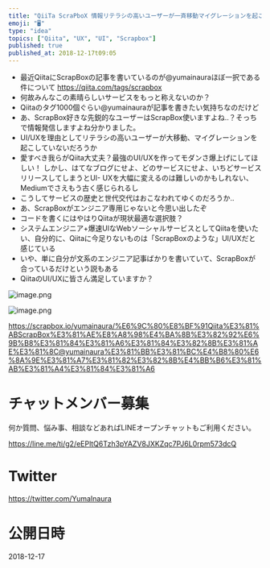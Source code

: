 ```yaml
---
title: "QiiTa ScraPboX 情報リテラシの高いユーザーが一斉移動マイグレーションを起こさないか心配な1ユーザーとQiitaに託したい未来"
emoji: "🖥"
type: "idea"
topics: ["Qiita", "UX", "UI", "Scrapbox"]
published: true
published_at: 2018-12-17t09:05
---
```


- 最近QiitaにScrapBoxの記事を書いているのが@yumainauraほぼ一択である件について https://qiita.com/tags/scrapbox
- 何故みんなこの素晴らしいサービスをもっと称えないのか？
- Qiitaのタグ1000個ぐらい@yumainauraが記事を書きたい気持ちなのだけど
- あ、ScrapBox好きな先鋭的なユーザーはScrapBox使いますよね‥？そっちで情報発信しますよね分かりました。
- UI/UXを理由としてリテラシの高いユーザーが大移動、マイグレーションを起こしていないだろうか
- 愛すべき我らがQiita大丈夫？最強のUI/UXを作ってモダンさ爆上げにしてほしい！
 しかし、はてなブログにせよ、どのサービスにせよ、いちどサービスリリースしてしまうとUI- UXを大幅に変えるのは難しいのかもしれない、Mediumでさえもう古く感じられるし
- こうしてサービスの歴史と世代交代はおこなわれてゆくのだろうか‥
- あ、ScrapBoxがエンジニア専用じゃないと今思い出したぞ
- コードを書くにはやはりQiitaが現状最適な選択肢？
- システムエンジニア+爆速UIなWebソーシャルサービスとしてQiitaを使いたい、自分的に、Qiitaに今足りないものは「ScrapBoxのような」UI/UXだと感じている
- いや、単に自分が文系のエンジニア記事ばかりを書いていて、ScrapBoxが合っているだけという説もある
- QiitaのUI/UXに皆さん満足していますか？

![image.png](https://qiita-image-store.s3.amazonaws.com/0/89618/62ca21b2-7eaa-8bef-f0e2-87683abf397a.png)




![image.png](https://qiita-image-store.s3.amazonaws.com/0/89618/edd52a8e-4fb9-65cc-920a-733a1457faa8.png)

https://scrapbox.io/yumainaura/%E6%9C%80%E8%BF%91Qiita%E3%81%ABScrapBox%E3%81%AE%E8%A8%98%E4%BA%8B%E3%82%92%E6%9B%B8%E3%81%84%E3%81%A6%E3%81%84%E3%82%8B%E3%81%AE%E3%81%8C@yumainaura%E3%81%BB%E3%81%BC%E4%B8%80%E6%8A%9E%E3%81%A7%E3%81%82%E3%82%8B%E4%BB%B6%E3%81%AB%E3%81%A4%E3%81%84%E3%81%A6








<!-- Update From Qiita API -->

# チャットメンバー募集


何か質問、悩み事、相談などあればLINEオープンチャットもご利用ください。

https://line.me/ti/g2/eEPltQ6Tzh3pYAZV8JXKZqc7PJ6L0rpm573dcQ





# Twitter


https://twitter.com/YumaInaura


<!-- Update From Qiita API -->



# 公開日時

2018-12-17
